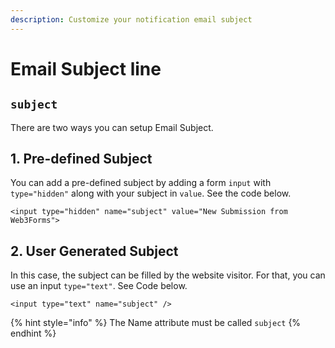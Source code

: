```yaml
---
description: Customize your notification email subject
---
```


# Email Subject line

## `subject`

There are two ways you can setup Email Subject.

## 1. Pre-defined Subject

You can add a pre-defined subject by adding a form `input` with `type="hidden"` along with your subject in `value`. See the code below.

```markup
<input type="hidden" name="subject" value="New Submission from Web3Forms">
```

## 2. User Generated Subject

In this case, the subject can be filled by the website visitor. For that, you can use an input `type="text"`. See Code below.

```markup
<input type="text" name="subject" />
```

{% hint style="info" %}
The Name attribute must be called `subject`
{% endhint %}

